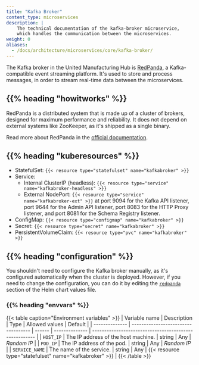 ```yaml
---
title: "Kafka Broker"
content_type: microservices
description: |
    The technical documentation of the kafka-broker microservice,
    which handles the communication between the microservices.
weight: 0
aliases:
  - /docs/architecture/microservices/core/kafka-broker/
---
```


<!-- overview -->

The Kafka broker in the United Manufacturing Hub is [RedPanda](https://redpanda.com/),
a Kafka-compatible event streaming platform. It's used to store and process
messages, in order to stream real-time data between the microservices.

## {{% heading "howitworks" %}}

RedPanda is a distributed system that is made up of a cluster of brokers,
designed for maximum performance and reliability. It does not depend on external
systems like ZooKeeper, as it's shipped as a single binary.

Read more about RedPanda in the [official documentation](https://docs.redpanda.com/docs/get-started/).

<!-- body -->

## {{% heading "kuberesources" %}}

- StatefulSet: `{{< resource type="statefulset" name="kafkabroker" >}}`
- Service:
  - Internal ClusterIP (headless): `{{< resource type="service" name="kafkabroker-headless" >}}`
  - External NodePort: `{{< resource type="service" name="kafkabroker-ext" >}}` at
    port 9094 for the Kafka API listener, port 9644 for the Admin API listener,
    port 8083 for the HTTP Proxy listener, and port 8081 for the Schema Registry
    listener.
- ConfigMap: `{{< resource type="configmap" name="kafkabroker" >}}`
- Secret: `{{< resource type="secret" name="kafkabroker" >}}`
- PersistentVolumeClaim: `{{< resource type="pvc" name="kafkabroker" >}}`

## {{% heading "configuration" %}}

You shouldn't need to configure the Kafka broker manually, as it's configured
automatically when the cluster is deployed. However, if you need to change the
configuration, you can do it by editing the [`redpanda`](/docs/architecture/helm-chart/#dz-kafka-broker)
section of the Helm chart values file.

### {{% heading "envvars" %}}

{{< table caption="Environment variables" >}}
| Variable name  | Description                         | Type   | Allowed values | Default                                                |
| -------------- | ----------------------------------- | ------ | -------------- | ------------------------------------------------------ |
| `HOST_IP`      | The IP address of the host machine. | string | Any            | _Random IP_                                            |
| `POD_IP`       | The IP address of the pod.          | string | Any            | _Random IP_                                            |
| `SERVICE_NAME` | The name of the service.            | string | Any            | {{< resource type="statefulset" name="kafkabroker" >}} |
{{< /table >}}
